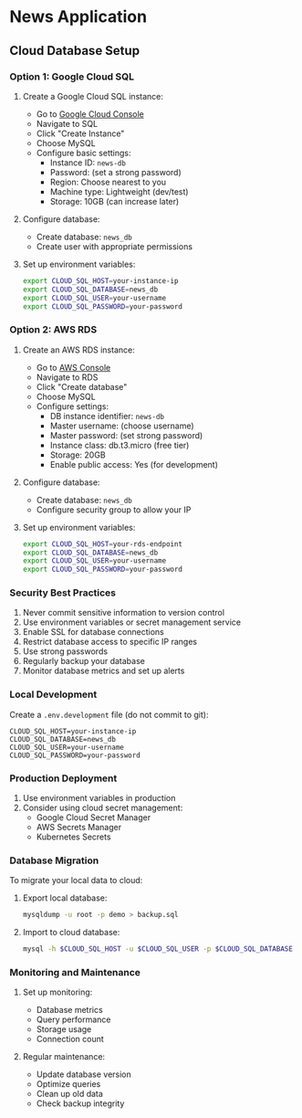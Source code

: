 # News Application

## Cloud Database Setup

### Option 1: Google Cloud SQL

1. Create a Google Cloud SQL instance:
   - Go to [Google Cloud Console](https://console.cloud.google.com)
   - Navigate to SQL
   - Click "Create Instance"
   - Choose MySQL
   - Configure basic settings:
     - Instance ID: `news-db`
     - Password: (set a strong password)
     - Region: Choose nearest to you
     - Machine type: Lightweight (dev/test)
     - Storage: 10GB (can increase later)

2. Configure database:
   - Create database: `news_db`
   - Create user with appropriate permissions

3. Set up environment variables:
   ```bash
   export CLOUD_SQL_HOST=your-instance-ip
   export CLOUD_SQL_DATABASE=news_db
   export CLOUD_SQL_USER=your-username
   export CLOUD_SQL_PASSWORD=your-password
   ```

### Option 2: AWS RDS

1. Create an AWS RDS instance:
   - Go to [AWS Console](https://console.aws.amazon.com)
   - Navigate to RDS
   - Click "Create database"
   - Choose MySQL
   - Configure settings:
     - DB instance identifier: `news-db`
     - Master username: (choose username)
     - Master password: (set strong password)
     - Instance class: db.t3.micro (free tier)
     - Storage: 20GB
     - Enable public access: Yes (for development)

2. Configure database:
   - Create database: `news_db`
   - Configure security group to allow your IP

3. Set up environment variables:
   ```bash
   export CLOUD_SQL_HOST=your-rds-endpoint
   export CLOUD_SQL_DATABASE=news_db
   export CLOUD_SQL_USER=your-username
   export CLOUD_SQL_PASSWORD=your-password
   ```

### Security Best Practices

1. Never commit sensitive information to version control
2. Use environment variables or secret management service
3. Enable SSL for database connections
4. Restrict database access to specific IP ranges
5. Use strong passwords
6. Regularly backup your database
7. Monitor database metrics and set up alerts

### Local Development

Create a `.env.development` file (do not commit to git):
```properties
CLOUD_SQL_HOST=your-instance-ip
CLOUD_SQL_DATABASE=news_db
CLOUD_SQL_USER=your-username
CLOUD_SQL_PASSWORD=your-password
```

### Production Deployment

1. Use environment variables in production
2. Consider using cloud secret management:
   - Google Cloud Secret Manager
   - AWS Secrets Manager
   - Kubernetes Secrets

### Database Migration

To migrate your local data to cloud:

1. Export local database:
   ```bash
   mysqldump -u root -p demo > backup.sql
   ```

2. Import to cloud database:
   ```bash
   mysql -h $CLOUD_SQL_HOST -u $CLOUD_SQL_USER -p $CLOUD_SQL_DATABASE < backup.sql
   ```

### Monitoring and Maintenance

1. Set up monitoring:
   - Database metrics
   - Query performance
   - Storage usage
   - Connection count

2. Regular maintenance:
   - Update database version
   - Optimize queries
   - Clean up old data
   - Check backup integrity 